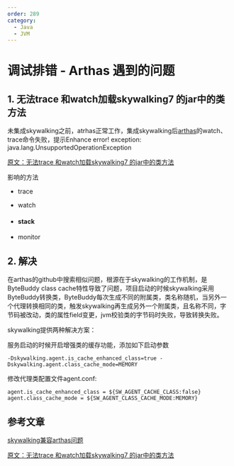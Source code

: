 ```yaml
---
order: 289
category:
  - Java
  - JVM
---
```


# 调试排错 - Arthas 遇到的问题

## 1. 无法trace 和watch加载skywalking7 的jar中的类方法

未集成skywalking之前，atrhas正常工作，集成skywalking后[arthas](https://so.csdn.net/so/search?q=arthas&spm=1001.2101.3001.7020)的watch、trace命令失败，提示Enhance error! exception: java.lang.UnsupportedOperationException

[原文：无法trace 和watch加载skywalking7 的jar中的类方法](https://github.com/alibaba/arthas/issues/1141)

影响的方法

- trace

- watch

- #### stack

- monitor



## 2. 解决

在arthas的github中搜索相似问题，根源在于skywalking的工作机制，是ByteBuddy class cache特性导致了问题，项目启动的时候skywalking采用ByteBuddy转换类，ByteBuddy每次生成不同的附属类，类名称随机，当另外一个代理转换相同的类，触发skywalking再生成另外一个附属类，且名称不同，字节码被改动，类的属性field变更，jvm校验类的字节码时失败，导致转换失败。

skywalking提供两种解决方案：

服务启动的时候开启增强类的缓存功能，添加如下启动参数
```
-Dskywalking.agent.is_cache_enhanced_class=true -Dskywalking.agent.class_cache_mode=MEMORY
```



修改代理类配置文件agent.conf:

```
agent.is_cache_enhanced_class = ${SW_AGENT_CACHE_CLASS:false}
agent.class_cache_mode = ${SW_AGENT_CLASS_CACHE_MODE:MEMORY}
```

## 参考文章

[skywalking兼容arthas问题](https://blog.csdn.net/weixin_42106289/article/details/128467219)

[原文：无法trace 和watch加载skywalking7 的jar中的类方法](https://github.com/alibaba/arthas/issues/1141)

